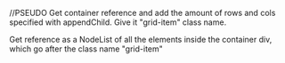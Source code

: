 //PSEUDO
Get container reference and add the amount of rows and cols specified with appendChild. Give it "grid-item" class name.

Get reference as a NodeList of all the elements inside the container div, which go after the class name "grid-item"